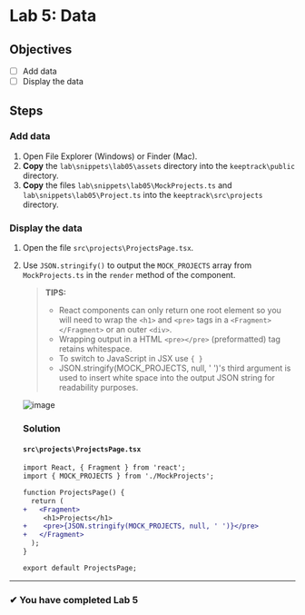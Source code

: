 # Lab 5: Data

## Objectives

- [ ] Add data
- [ ] Display the data

## Steps

### Add data

1. Open File Explorer (Windows) or Finder (Mac).
1. **Copy** the `lab\snippets\lab05\assets` directory into the `keeptrack\public` directory.
1. **Copy** the files `lab\snippets\lab05\MockProjects.ts` and `lab\snippets\lab05\Project.ts` into the `keeptrack\src\projects` directory.

### Display the data

1. Open the file `src\projects\ProjectsPage.tsx`.
2. Use `JSON.stringify()` to output the `MOCK_PROJECTS` array from `MockProjects.ts` in the `render` method of the component.
   > **TIPS:**
   >
   > - React components can only return one root element so you will need to wrap the `<h1>` and `<pre>` tags in a `<Fragment></Fragment>` or an outer `<div>`.
   > - Wrapping output in a HTML `<pre></pre>` (preformatted) tag retains whitespace.
   > - To switch to JavaScript in JSX use `{ }`
   > - JSON.stringify(MOCK_PROJECTS, null, ' ')'s third argument is used to insert white space into the output JSON string for readability purposes.


    ![image](https://user-images.githubusercontent.com/1474579/64889510-85efa380-d63b-11e9-8dc5-86f6dce8cec2.png)

    ### Solution
    #### `src\projects\ProjectsPage.tsx`

    ```diff
    import React, { Fragment } from 'react';
    import { MOCK_PROJECTS } from './MockProjects';

    function ProjectsPage() {
      return (
    +   <Fragment>
         <h1>Projects</h1>
    +    <pre>{JSON.stringify(MOCK_PROJECTS, null, ' ')}</pre>
    +   </Fragment>
      );
    }

    export default ProjectsPage;
    ```

---

### &#10004; You have completed Lab 5
